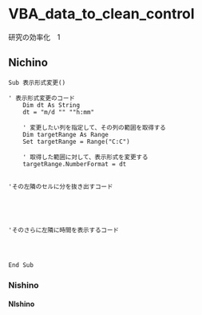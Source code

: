 # VBA_data_to_clean_control
研究の効率化　1

## Nichino
```xlsm
Sub 表示形式変更()
 
' 表示形式変更のコード
    Dim dt As String
    dt = "m/d "" ""h:mm"
    
    ' 変更したい列を指定して、その列の範囲を取得する
    Dim targetRange As Range
    Set targetRange = Range("C:C")
    
    ' 取得した範囲に対して、表示形式を変更する
    targetRange.NumberFormat = dt


'その左隣のセルに分を抜き出すコード
    




'そのさらに左隣に時間を表示するコード




End Sub
```

### Nishino

#### NIshino